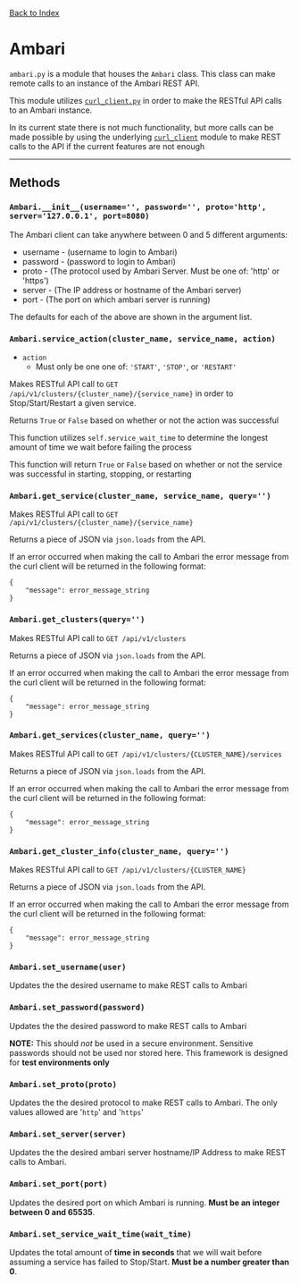 [Back to Index](README.md)

# Ambari

`ambari.py` is a module that houses the `Ambari` class. This class can make remote calls to an instance of the Ambari REST API.

This module utilizes [`curl_client.py`](curl_client.md) in order to make the RESTful API calls to an Ambari instance.

In its current state there is not much functionality, but more calls can be made possible by using the underlying [`curl_client`](curl_client.md) module to make REST calls to the API if the current features are not enough

--------

## Methods

### `Ambari.__init__(username='', password='', proto='http', server='127.0.0.1', port=8080)`

The Ambari client can take anywhere between 0 and 5 different arguments:

- username - (username to login to Ambari)
- password - (password to login to Ambari)
- proto - (The protocol used by Ambari Server. Must be one of: 'http' or 'https')
- server - (The IP address or hostname of the Ambari server)
- port - (The port on which ambari server is running)

The defaults for each of the above are shown in the argument list.

### `Ambari.service_action(cluster_name, service_name, action)`

- `action`
  - Must only be one one of: `'START'`, `'STOP'`, or `'RESTART'`

Makes RESTful API call to `GET /api/v1/clusters/{cluster_name}/{service_name}` in order to Stop/Start/Restart a given service.

Returns `True` or `False` based on whether or not the action was successful

This function utilizes `self.service_wait_time` to determine the longest amount of time we wait before failing the process

This function will return `True` or `False` based on whether or not the service was successful in starting, stopping, or restarting

### `Ambari.get_service(cluster_name, service_name, query='')`

Makes RESTful API call to `GET /api/v1/clusters/{cluster_name}/{service_name}`

Returns a piece of JSON via `json.loads` from the API.

If an error occurred when making the call to Ambari the error message from the curl client will be returned in the following format:

	{
		"message": error_message_string
	}

### `Ambari.get_clusters(query='')`

Makes RESTful API call to `GET /api/v1/clusters`

Returns a piece of JSON via `json.loads` from the API.

If an error occurred when making the call to Ambari the error message from the curl client will be returned in the following format:

	{
		"message": error_message_string
	}

### `Ambari.get_services(cluster_name, query='')`


Makes RESTful API call to `GET /api/v1/clusters/{CLUSTER_NAME}/services`

Returns a piece of JSON via `json.loads` from the API.

If an error occurred when making the call to Ambari the error message from the curl client will be returned in the following format:

	{
		"message": error_message_string
	}


### `Ambari.get_cluster_info(cluster_name, query='')`

Makes RESTful API call to `GET /api/v1/clusters/{CLUSTER_NAME}`

Returns a piece of JSON via `json.loads` from the API.

If an error occurred when making the call to Ambari the error message from the curl client will be returned in the following format:

	{
		"message": error_message_string
	}
	
### `Ambari.set_username(user)`

Updates the the desired username to make REST calls to Ambari

### `Ambari.set_password(password)`

Updates the the desired password to make REST calls to Ambari

**NOTE:** This should _not_ be used in a secure environment. Sensitive passwords should not be used nor stored here. This framework is designed for **test environments only**

### `Ambari.set_proto(proto)`

Updates the the desired protocol to make REST calls to Ambari. The only values allowed are '`http`' and '`https`'

### `Ambari.set_server(server)`

Updates the the desired ambari server hostname/IP Address to make REST calls to Ambari.

### `Ambari.set_port(port)`

Updates the desired port on which Ambari is running. **Must be an integer between 0 and 65535**.

### `Ambari.set_service_wait_time(wait_time)`

Updates the total amount of **time in seconds** that we will wait before assuming a service has failed to Stop/Start. **Must be a number greater than 0**.




